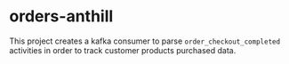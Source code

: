# orders-anthill

This project creates a kafka consumer to parse `order_checkout_completed`
activities in order to track customer products purchased data.
